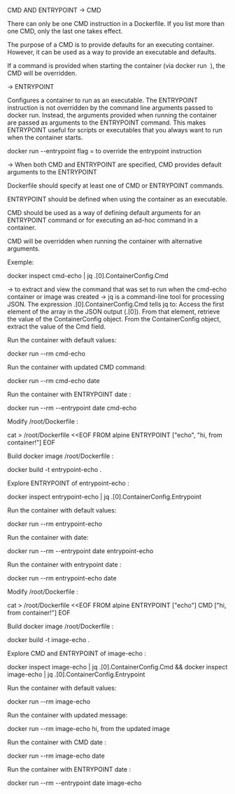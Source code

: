 CMD AND ENTRYPOINT
-> CMD 

There can only be one CMD instruction in a Dockerfile.
If you list more than one CMD, only the last one takes effect.

The purpose of a CMD is to provide defaults for an executing container.
However, it can be used as a way to provide an executable and defaults.

If a command is provided when starting the container (via docker run <image> <command>), the CMD will be overridden.

-> ENTRYPOINT

Configures a container to run as an executable.
The ENTRYPOINT instruction is not overridden by the command line arguments passed to docker run.
Instead, the arguments provided when running the container are passed as arguments to the ENTRYPOINT command.
This makes ENTRYPOINT useful for scripts or executables that you always want to run when the container starts.

docker run --entrypoint flag  = to override the entrypoint instruction

-> When both CMD and ENTRYPOINT are specified, CMD provides default arguments to the ENTRYPOINT

Dockerfile should specify at least one of CMD or ENTRYPOINT commands.

ENTRYPOINT should be defined when using the container as an executable.

CMD should be used as a way of defining default arguments for an ENTRYPOINT command or for executing an ad-hoc command in a container.

CMD will be overridden when running the container with alternative arguments.


Exemple:

docker inspect cmd-echo | jq .[0].ContainerConfig.Cmd

-> to extract and view the command that was set to run when the cmd-echo container or image was created
-> jq is a command-line tool for processing JSON.
The expression .[0].ContainerConfig.Cmd tells jq to:
Access the first element of the array in the JSON output (.[0]).
From that element, retrieve the value of the ContainerConfig object.
From the ContainerConfig object, extract the value of the Cmd field.

Run the container with default values:

docker run --rm cmd-echo

Run the container with updated CMD command:


docker run --rm cmd-echo date


Run the container with ENTRYPOINT date :



docker run --rm --entrypoint date cmd-echo


Modify /root/Dockerfile :


cat > /root/Dockerfile <<EOF
FROM alpine
ENTRYPOINT ["echo", "hi, from container!"]
EOF

Build docker image /root/Dockerfile :


docker build -t entrypoint-echo .

Explore ENTRYPOINT of entrypoint-echo :


docker inspect entrypoint-echo | jq .[0].ContainerConfig.Entrypoint

Run the container with default values:


docker run --rm entrypoint-echo

Run the container with date:


docker run --rm --entrypoint date entrypoint-echo

Run the container with entrypoint date :


docker run --rm entrypoint-echo date


Modify /root/Dockerfile :


cat > /root/Dockerfile <<EOF
FROM alpine
ENTRYPOINT ["echo"]
CMD ["hi, from container!"]
EOF

Build docker image /root/Dockerfile :


docker build -t image-echo .

Explore CMD and ENTRYPOINT of image-echo :


docker inspect image-echo | jq .[0].ContainerConfig.Cmd &&
docker inspect image-echo | jq .[0].ContainerConfig.Entrypoint

Run the container with default values:


docker run --rm image-echo


Run the container with updated message:


docker run --rm image-echo hi, from the updated image


Run the container with CMD date :


docker run --rm image-echo date


Run the container with ENTRYPOINT date :


docker run --rm --entrypoint date image-echo
